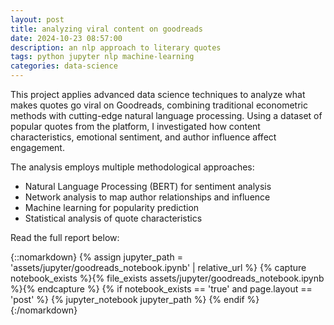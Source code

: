 ```yaml
---
layout: post
title: analyzing viral content on goodreads
date: 2024-10-23 08:57:00
description: an nlp approach to literary quotes
tags: python jupyter nlp machine-learning
categories: data-science
---
```


This project applies advanced data science techniques to analyze what makes quotes go viral on Goodreads, combining traditional econometric methods with cutting-edge natural language processing. Using a dataset of popular quotes from the platform, I investigated how content characteristics, emotional sentiment, and author influence affect engagement.

The analysis employs multiple methodological approaches:

- Natural Language Processing (BERT) for sentiment analysis
- Network analysis to map author relationships and influence
- Machine learning for popularity prediction
- Statistical analysis of quote characteristics

Read the full report below:

{::nomarkdown}
{% assign jupyter_path = 'assets/jupyter/goodreads_notebook.ipynb' | relative_url %}
{% capture notebook_exists %}{% file_exists assets/jupyter/goodreads_notebook.ipynb %}{% endcapture %}
{% if notebook_exists == 'true' and page.layout == 'post' %}
{% jupyter_notebook jupyter_path %}
{% endif %}
{:/nomarkdown}
